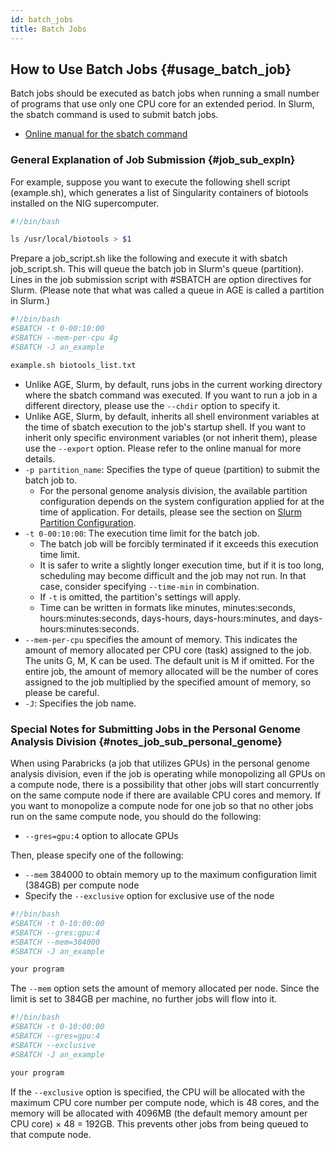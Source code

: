 ```yaml
---
id: batch_jobs
title: Batch Jobs
---
```


## How to Use Batch Jobs {#usage_batch_job}


Batch jobs should be executed as batch jobs when running a small number of programs that use only one CPU core for an extended period. In Slurm, the sbatch command is used to submit batch jobs.

- [Online manual for the sbatch command](https://slurm.schedmd.com/sbatch.html)

### General Explanation of Job Submission {#job_sub_expln}

For example, suppose you want to execute the following shell script (example.sh), which generates a list of Singularity containers of biotools installed on the NIG supercomputer.

```bash
#!/bin/bash

ls /usr/local/biotools > $1
```

Prepare a job_script.sh like the following and execute it with sbatch job_script.sh. This will queue the batch job in Slurm's queue (partition). Lines in the job submission script with #SBATCH are option directives for Slurm. (Please note that what was called a queue in AGE is called a partition in Slurm.)

```bash
#!/bin/bash
#SBATCH -t 0-00:10:00
#SBATCH --mem-per-cpu 4g
#SBATCH -J an_example

example.sh biotools_list.txt
```

- Unlike AGE, Slurm, by default, runs jobs in the current working directory where the sbatch command was executed. If you want to run a job in a different directory, please use the `--chdir` option to specify it.
- Unlike AGE, Slurm, by default, inherits all shell environment variables at the time of sbatch execution to the job's startup shell. If you want to inherit only specific environment variables (or not inherit them), please use the `--export` option. Please refer to the online manual for more details.
- `-p partition_name`: Specifies the type of queue (partition) to submit the batch job to.
  - For the personal genome analysis division, the available partition configuration depends on the system configuration applied for at the time of application. For details, please see the section on [Slurm Partition Configuration](/guides/using_personal_genome_division/pg_slurm_partition/).
- `-t 0-00:10:00`: The execution time limit for the batch job.
  - The batch job will be forcibly terminated if it exceeds this execution time limit.
  - It is safer to write a slightly longer execution time, but if it is too long, scheduling may become difficult and the job may not run. In that case, consider specifying `--time-min` in combination.
  - If `-t` is omitted, the partition's settings will apply.
  - Time can be written in formats like minutes, minutes:seconds, hours:minutes:seconds, days-hours, days-hours:minutes, and days-hours:minutes:seconds.
- `--mem-per-cpu` specifies the amount of memory. This indicates the amount of memory allocated per CPU core (task) assigned to the job. The units G, M, K can be used. The default unit is M if omitted. For the entire job, the amount of memory allocated will be the number of cores assigned to the job multiplied by the specified amount of memory, so please be careful.
- `-J`: Specifies the job name.

### Special Notes for Submitting Jobs in the Personal Genome Analysis Division {#notes_job_sub_personal_genome}
When using Parabricks (a job that utilizes GPUs) in the personal genome analysis division, even if the job is operating while monopolizing all GPUs on a compute node, there is a possibility that other jobs will start concurrently on the same compute node if there are available CPU cores and memory. If you want to monopolize a compute node for one job so that no other jobs run on the same compute node, you should do the following:

- `--gres=gpu:4` option to allocate GPUs

Then, please specify one of the following:

- `--mem` 384000 to obtain memory up to the maximum configuration limit (384GB) per compute node
- Specify the `--exclusive` option for exclusive use of the node

```bash
#!/bin/bash
#SBATCH -t 0-10:00:00
#SBATCH --gres:gpu:4
#SBATCH --mem=384000
#SBATCH -J an_example

your program
```
The `--mem` option sets the amount of memory allocated per node. Since the limit is set to 384GB per machine, no further jobs will flow into it.
```bash
#!/bin/bash
#SBATCH -t 0-10:00:00
#SBATCH --gres=gpu:4
#SBATCH --exclusive
#SBATCH -J an_example

your program
```
If the `--exclusive` option is specified, the CPU will be allocated with the maximum CPU core number per compute node, which is 48 cores, and the memory will be allocated with 4096MB (the default memory amount per CPU core) × 48 = 192GB.
This prevents other jobs from being queued to that compute node.
